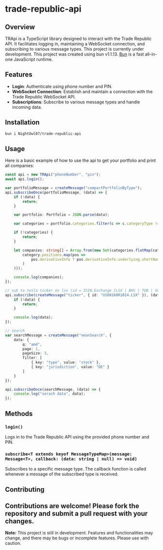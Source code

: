 # trade-republic-api

## Overview

TRApi is a TypeScript library designed to interact with the Trade Republic API. It facilitates logging in, maintaining a WebSocket connection, and subscribing to various message types. This project is currently under development.
This project was created using bun v1.1.13. [Bun](https://bun.sh) is a fast all-in-one JavaScript runtime.

## Features

- **Login**: Authenticate using phone number and PIN.
- **WebSocket Connection**: Establish and maintain a connection with the Trade Republic WebSocket API.
- **Subscriptions**: Subscribe to various message types and handle incoming data.

## Installation

```bash
bun i NightOwl07/trade-republic-api
```

## Usage

Here is a basic example of how to use the api to get your portfolio and print all companies:

```typescript
const api = new TRApi("phoneNumber", "pin");
await api.login();

var portfolioMessage = createMessage("compactPortfolioByType");
api.subscribeOnce(portfolioMessage, (data) => {
    if (!data) {
        return;
    }

    var portfolio: Portfolio = JSON.parse(data);

    var categories = portfolio.categories.filter(c => c.categoryType != "cryptos");

    if (!categories) {
        return;
    }

    let companies: string[] = Array.from(new Set(categories.flatMap(category =>
        category.positions.map(pos =>
            pos.derivativeInfo ? pos.derivativeInfo.underlying.shortName : pos.name
        )
    )));

    console.log(companies);
});

// sub to tesla ticker on lsx (id = ISIN.Exchange [LSX | BHS | TUB | SGL | BVT ..])
api.subscribe(createMessage("ticker", { id: "US88160R1014.LSX" }), (data) => {
    if (!data) {
        return;
    }

    console.log(data);
});

// search
var searchMessage = createMessage("neonSearch", {
    data: {
        q: "amd",
        page: 1,
        pageSize: 3,
        filter: [
            { key: "type", value: "stock" },
            { key: "jurisdiction", value: "DE" }
        ]
    }
});

api.subscribeOnce(searchMessage, (data) => {
    console.log("serach data", data);
});
```

## Methods

### `login()`

Logs in to the Trade Republic API using the provided phone number and PIN.

### `subscribe<T extends keyof MessageTypeMap>(message: Message<T>, callback: (data: string | null) => void)`

Subscribes to a specific message type. The callback function is called whenever a message of the subscribed type is received.

## Contributing

Contributions are welcome! Please fork the repository and submit a pull request with your changes.
---

**Note:** This project is still in development. Features and functionalities may change, and there may be bugs or incomplete features. Please use with caution.
